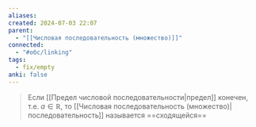 ```yaml
---
aliases: 
created: 2024-07-03 22:07
parent:
  - "[[Числовая последовательность (множество)]]"
connected:
  - "#обс/linking"
tags:
  - fix/empty
anki: false
---
```


> Если [[Предел числовой последовательности|предел]]  конечен, т.е. $a \in \mathbb{R}$, то [[Числовая последовательность (множество)|последовательность]] называется ==сходящейся==


